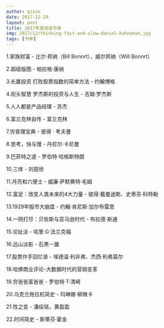 ```yaml
---
author: qixin
date: 2017-12-29
layout: post
title: 2017年度阅读书单
img: 2017/12/thinking-fast-and-slow-daniel-kahneman.jpg
tags: [书单]
---
```


1.家族财富 - 比尔·邦纳（Bill Bonnrt），威尔邦纳（Will Bonnrt）

2.超级版图 - 帕拉格·康纳

3.长赢投资 打败股票指数的简单方法 - 约翰博格

4.街头智慧·罗杰斯的投资与人生 - 吉姆·罗杰斯

5.人人都是产品经理 - 苏杰

6.富兰克林自传 - 富兰克林

7.穷查理宝典 - 彼得 · 考夫曼

8.思考，快与慢 - 丹尼尔·卡尼曼

9.巴菲特之道 - 罗伯特·哈格斯特朗

10.三体 - 刘慈欣

11.月亮和六便士 - 威廉·萨默赛特·毛姆

12.富足：改变人类未来的4大力量 - 彼得·戴曼迪斯、史蒂芬·科特勒

13.1929年股市大崩盘 - 约翰·肯尼斯·加尔布雷思

14.一网打尽：贝佐斯与亚马逊时代 - 布拉德·斯通

15.论扯淡 - 哈里·G·法兰克福

16.远山淡影 - 石黒一雄

17.股票作手回忆录 - 埃德温·利非弗、杰西·利弗莫尔

18.哈佛商业评论-大数据时代的营销变革

19.穷爸爸富爸爸 - 罗伯特·T·清崎

20.乌克兰拖拉机简史 - 玛琳娜·柳微卡

21.性之变 - 潘绥铭，黄盈盈

22.时间简史 - 斯蒂芬·霍金
